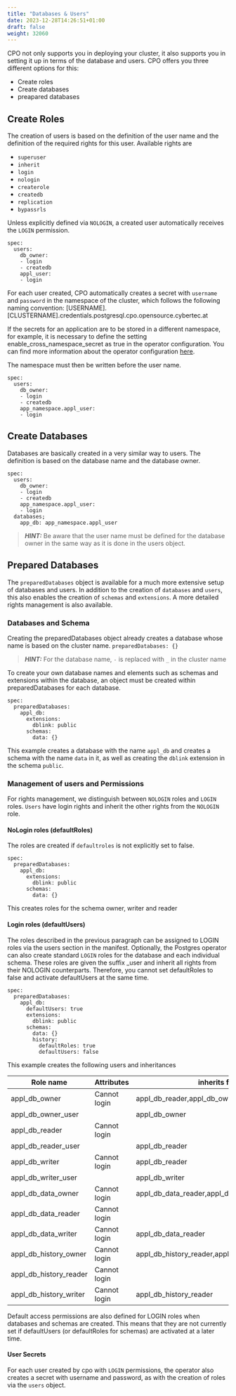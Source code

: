 ```yaml
---
title: "Databases & Users"
date: 2023-12-28T14:26:51+01:00
draft: false
weight: 32060
---
```


CPO not only supports you in deploying your cluster, it also supports you in setting it up in terms of the database and users. 
CPO offers you three different options for this: 
- Create roles
- Create databases
- preapared databases

## Create Roles
The creation of users is based on the definition of the user name and the definition of the required rights for this user. Available rights are
- `superuser`
- `inherit`
- `login`
- `nologin`
- `createrole`
- `createdb`
- `replication`
- `bypassrls`

Unless explicitly defined via `NOLOGIN`, a created user automatically receives the `LOGIN` permission. 

```
spec:
  users:
    db_owner:
    - login
    - createdb
    appl_user:
    - login
```

For each user created, CPO automatically creates a secret with `username` and `password` in the namespace of the cluster, which follows the following naming convention: 
[USERNAME].[CLUSTERNAME].credentials.postgresql.cpo.opensource.cybertec.at 

If the secrets for an application are to be stored in a different namespace, for example, it is necessary to define the setting enable_cross_namespace_secret as true in the operator configuration. You can find more information about the operator configuration [here](documentation/how-to-use/operator_configuration/).

The namespace must then be written before the user name.
```
spec:
  users:
    db_owner:
    - login
    - createdb
    app_namespace.appl_user:
    - login
```

## Create Databases 

Databases are basically created in a very similar way to users.
The definition is based on the database name and the database owner. 

```
spec:
  users:
    db_owner:
    - login
    - createdb
    app_namespace.appl_user:
    - login
  databases;
    app_db: app_namespace.appl_user
```

> **_HINT:_**  Be aware that the user name must be defined for the database owner in the same way as it is done in the users object. 

## Prepared Databases

The `preparedDatabases` object is available for a much more extensive setup of databases and users. 
In addition to the creation of `databases` and `users`, this also enables the creation of `schemas` and `extensions`. A more detailed rights management is also available.

### Databases and Schema

Creating the preparedDatabases object already creates a database whose name is based on the cluster name. `preparedDatabases: {}`

> **_HINT:_**  For the database name, `-` is replaced with `_` in the cluster name

To create your own database names and elements such as schemas and extensions within the database, an object must be created within preparedDatabases for each database.

```
spec:
  preparedDatabases:
    appl_db:
      extensions:
        dblink: public
      schemas:
        data: {}
```

This example creates a database with the name `appl_db` and creates a schema with the name `data` in it, as well as creating the `dblink` extension in the schema `public`.

### Management of users and Permissions

For rights management, we distinguish between `NOLOGIN` roles and `LOGIN` roles. `Users` have login rights and inherit the other rights from the `NOLOGIN` role. 

#### NoLogin roles (defaultRoles)

The roles are created if `defaultroles` is not explicitly set to false.
```
spec:
  preparedDatabases:
    appl_db:
      extensions:
        dblink: public
      schemas:
        data: {}
```
This creates roles for the schema owner, writer and reader

#### Login roles (defaultUsers)

The roles described in the previous paragraph can be assigned to LOGIN roles via the users section in the manifest. Optionally, the Postgres operator can also create standard `LOGIN` roles for the database and each individual schema. These roles are given the suffix _user and inherit all rights from their NOLOGIN counterparts. Therefore, you cannot set defaultRoles to false and activate defaultUsers at the same time.

```
spec:
  preparedDatabases:
    appl_db:
      defaultUsers: true
      extensions:
        dblink: public
      schemas:
        data: {}
        history:
          defaultRoles: true
          defaultUsers: false
```
This example creates the following users and inheritances

Role name               | Attributes                | inherits from
------------------------|---------------------------|--------------------------------
 appl_db_owner          | Cannot login              | appl_db_reader,appl_db_owner,appl_data_owner,...
 appl_db_owner_user     |                           | appl_db_owner
 appl_db_reader         | Cannot login              |
 appl_db_reader_user    |                           | appl_db_reader
 appl_db_writer         | Cannot login              | appl_db_reader
 appl_db_writer_user    |                           | appl_db_writer
 appl_db_data_owner     | Cannot login              | appl_db_data_reader,appl_db_data_writer
 appl_db_data_reader    | Cannot login              |
 appl_db_data_writer    | Cannot login              | appl_db_data_reader
 appl_db_history_owner  | Cannot login              | appl_db_history_reader,appl_db_history_writer
 appl_db_history_reader | Cannot login              |
 appl_db_history_writer | Cannot login              | appl_db_history_reader

Default access permissions are also defined for LOGIN roles when databases and schemas are created. This means that they are not currently set if defaultUsers (or defaultRoles for schemas) are activated at a later time.

#### User Secrets

For each user created by cpo with `LOGIN` permissions, the operator also creates a secret with username and password, as with the creation of roles via the `users` object.